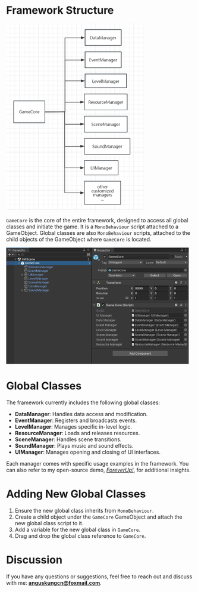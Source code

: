 # Framework Structure

<img src="Attachments/FrameworkUML.png" alt="FrameworkUML" width="370" height="502"/>

`GameCore` is the core of the entire framework, designed to access all global classes and initiate the game. It is a `MonoBehaviour` script attached to a GameObject. Global classes are also `MonoBehaviour` scripts, attached to the child objects of the GameObject where `GameCore` is located.

<img src="Attachments/Hierarchy.png" alt="Hierarchy" width="491" height="312"/>

# Global Classes
The framework currently includes the following global classes:

- **DataManager**: Handles data access and modification.
- **EventManager**: Registers and broadcasts events.
- **LevelManager**: Manages specific in-level logic.
- **ResourceManager**: Loads and releases resources.
- **SceneManager**: Handles scene transitions.
- **SoundManager**: Plays music and sound effects.
- **UIManager**: Manages opening and closing of UI interfaces.

Each manager comes with specific usage examples in the framework. You can also refer to my open-source demo, [_ForeverUp!_](https://github.com/AngusK97/Game_ForeverUp_NoPaidResourceVersion), for additional insights.

# Adding New Global Classes
1. Ensure the new global class inherits from `MonoBehaviour`.
2. Create a child object under the `GameCore` GameObject and attach the new global class script to it.
3. Add a variable for the new global class in `GameCore`.
4. Drag and drop the global class reference to `GameCore`.

# Discussion
If you have any questions or suggestions, feel free to reach out and discuss with me: **anguskungcn@foxmail.com**.
